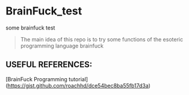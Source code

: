 # BrainFuck_test
some brainfuck test

<blockquote>
    The main idea of this repo is to try some functions of the esoteric programming language brainfuck
</blockquote>


## USEFUL REFERENCES:

[BrainFuck Programming tutorial] (https://gist.github.com/roachhd/dce54bec8ba55fb17d3a)
